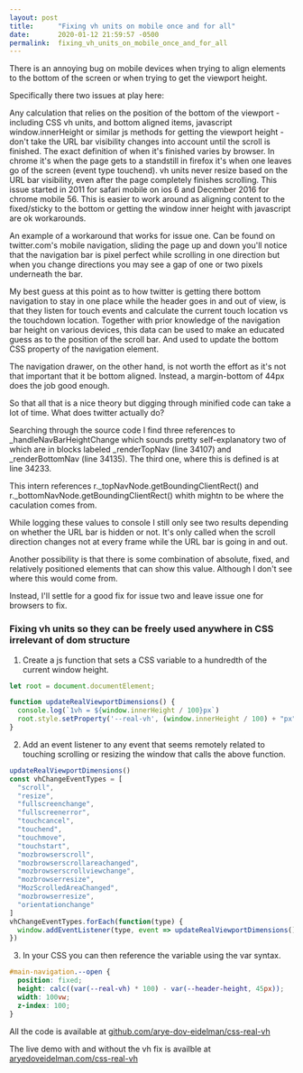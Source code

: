 ```yaml
---
layout: post
title:      "Fixing vh units on mobile once and for all"
date:       2020-01-12 21:59:57 -0500
permalink:  fixing_vh_units_on_mobile_once_and_for_all
---
```



There is an annoying bug on mobile devices when trying to align elements to the bottom of the screen or when trying to get the viewport height.

Specifically there two issues at play here:

Any calculation that relies on the position of the bottom of the viewport - including CSS vh units, and bottom aligned items, javascript window.innerHeight or similar js methods for getting the viewport height - don't take the URL bar visibility changes into account until the scroll is finished. The exact definition of when it's finished varies by browser. In chrome it's when the page gets to a standstill in firefox it's when one leaves go of the screen (event type touchend).
vh units never resize based on the URL bar visibility, even after the page completely finishes scrolling. This issue started in 2011 for safari mobile on ios 6 and December 2016 for chrome mobile 56. This is easier to work around as aligning content to the fixed/sticky to the bottom or getting the window inner height with javascript are ok workarounds.

An example of a workaround that works for issue one. Can be found on twitter.com's mobile navigation, sliding the page up and down you'll notice that the navigation bar is pixel perfect while scrolling in one direction but when you change directions you may see a gap of one or two pixels underneath the bar.

My best guess at this point as to how twitter is getting there bottom navigation to stay in one place while the header goes in and out of view, is that they listen for touch events and calculate the current touch location vs the touchdown location. Together with prior knowledge of the navigation bar height on various devices, this data can be used to make an educated guess as to the position of the scroll bar. And used to update the bottom CSS property of the navigation element.

The navigation drawer, on the other hand, is not worth the effort as it's not that important that it be bottom aligned. Instead, a margin-bottom of 44px does the job good enough.

So that all that is a nice theory but digging through minified code can take a lot of time. What does twitter actually do?

Searching through the source code I find three references to _handleNavBarHeightChange which sounds pretty self-explanatory two of which are in blocks labeled _renderTopNav (line 34107) and _renderBottomNav (line 34135). The third one, where this is defined is at line 34233.

This intern references r._topNavNode.getBoundingClientRect() and r._bottomNavNode.getBoundingClientRect() whith mightn to be where the caculation comes from.

While logging these values to console I still only see two results depending on whether the URL bar is hidden or not. It's only called when the scroll direction changes not at every frame while the URL bar is going in and out.


Another possibility is that there is some combination of absolute, fixed, and relatively positioned elements that can show this value. Although I don't see where this would come from.

Instead, I'll settle for a good fix for issue two and leave issue one for browsers to fix.

### Fixing vh units so they can be freely used anywhere in CSS irrelevant of dom structure

1. Create a js function that sets a CSS variable to a hundredth of the current window height.

  ```javascript
  let root = document.documentElement;

  function updateRealViewportDimensions() {
    console.log(`1vh = ${window.innerHeight / 100}px`)
    root.style.setProperty('--real-vh', (window.innerHeight / 100) + "px");
  }
  ```

2. Add an event listener to any event that seems remotely related to touching scrolling or resizing the window that calls the above function.

  ```javascript
  updateRealViewportDimensions()
  const vhChangeEventTypes = [
    "scroll",
    "resize",
    "fullscreenchange",
    "fullscreenerror",
    "touchcancel",
    "touchend",
    "touchmove",
    "touchstart",
    "mozbrowserscroll",
    "mozbrowserscrollareachanged",
    "mozbrowserscrollviewchange",
    "mozbrowserresize",
    "MozScrolledAreaChanged",
    "mozbrowserresize",
    "orientationchange"
  ]
  vhChangeEventTypes.forEach(function(type) {
    window.addEventListener(type, event => updateRealViewportDimensions());
  })
  ```

3. In your CSS you can then reference the variable using the var syntax.

  ```css
  #main-navigation.--open {
    position: fixed;
    height: calc((var(--real-vh) * 100) - var(--header-height, 45px));
    width: 100vw;
    z-index: 100;
  }
  ```

All the code is available at [github.com/arye-dov-eidelman/css-real-vh](https://github.com/arye-dov-eidelman/css-real-vh)

The live demo with and without the vh fix is availble at [aryedoveidelman.com/css-real-vh](https://aryedoveidelman.com/css-real-vh/)



